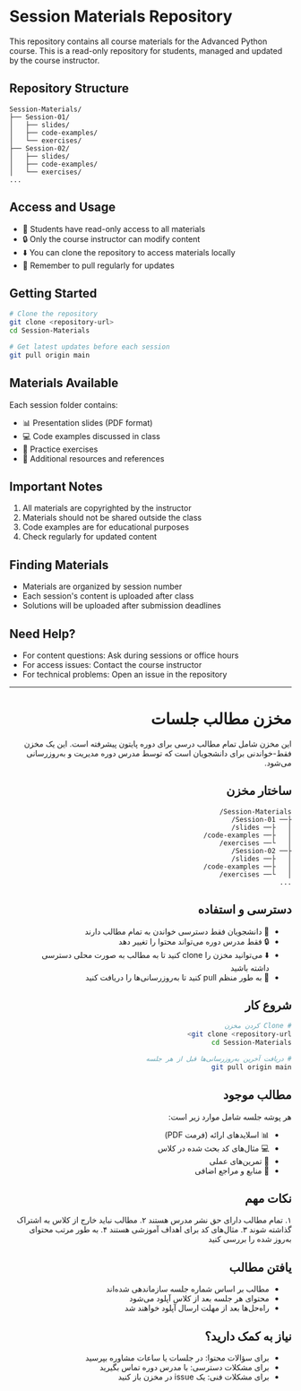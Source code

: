# Session Materials Repository

This repository contains all course materials for the Advanced Python course. This is a read-only repository for students, managed and updated by the course instructor.

## Repository Structure

```
Session-Materials/
├── Session-01/
│   ├── slides/
│   ├── code-examples/
│   └── exercises/
├── Session-02/
│   ├── slides/
│   ├── code-examples/
│   └── exercises/
...
```

## Access and Usage

- 👀 Students have read-only access to all materials
- 🔒 Only the course instructor can modify content
- ⬇️ You can clone the repository to access materials locally
- 🔄 Remember to pull regularly for updates

## Getting Started

```bash
# Clone the repository
git clone <repository-url>
cd Session-Materials

# Get latest updates before each session
git pull origin main
```

## Materials Available

Each session folder contains:
- 📊 Presentation slides (PDF format)
- 💻 Code examples discussed in class
- 🔨 Practice exercises
- 📝 Additional resources and references

## Important Notes

1. All materials are copyrighted by the instructor
2. Materials should not be shared outside the class
3. Code examples are for educational purposes
4. Check regularly for updated content

## Finding Materials

- Materials are organized by session number
- Each session's content is uploaded after class
- Solutions will be uploaded after submission deadlines

## Need Help?

- For content questions: Ask during sessions or office hours
- For access issues: Contact the course instructor
- For technical problems: Open an issue in the repository

---

<div dir="rtl">

# مخزن مطالب جلسات

این مخزن شامل تمام مطالب درسی برای دوره پایتون پیشرفته است. این یک مخزن فقط-خواندنی برای دانشجویان است که توسط مدرس دوره مدیریت و به‌روزرسانی می‌شود.

## ساختار مخزن

```
Session-Materials/
├── Session-01/
│   ├── slides/
│   ├── code-examples/
│   └── exercises/
├── Session-02/
│   ├── slides/
│   ├── code-examples/
│   └── exercises/
...
```

## دسترسی و استفاده

- 👀 دانشجویان فقط دسترسی خواندن به تمام مطالب دارند
- 🔒 فقط مدرس دوره می‌تواند محتوا را تغییر دهد
- ⬇️ می‌توانید مخزن را clone کنید تا به مطالب به صورت محلی دسترسی داشته باشید
- 🔄 به طور منظم pull کنید تا به‌روزرسانی‌ها را دریافت کنید

## شروع کار

```bash
# Clone کردن مخزن
git clone <repository-url>
cd Session-Materials

# دریافت آخرین به‌روزرسانی‌ها قبل از هر جلسه
git pull origin main
```

## مطالب موجود

هر پوشه جلسه شامل موارد زیر است:
- 📊 اسلایدهای ارائه (فرمت PDF)
- 💻 مثال‌های کد بحث شده در کلاس
- 🔨 تمرین‌های عملی
- 📝 منابع و مراجع اضافی

## نکات مهم

۱. تمام مطالب دارای حق نشر مدرس هستند
۲. مطالب نباید خارج از کلاس به اشتراک گذاشته شوند
۳. مثال‌های کد برای اهداف آموزشی هستند
۴. به طور مرتب محتوای به‌روز شده را بررسی کنید

## یافتن مطالب

- مطالب بر اساس شماره جلسه سازماندهی شده‌اند
- محتوای هر جلسه بعد از کلاس آپلود می‌شود
- راه‌حل‌ها بعد از مهلت ارسال آپلود خواهند شد

## نیاز به کمک دارید؟

- برای سؤالات محتوا: در جلسات یا ساعات مشاوره بپرسید
- برای مشکلات دسترسی: با مدرس دوره تماس بگیرید
- برای مشکلات فنی: یک issue در مخزن باز کنید

</div>
